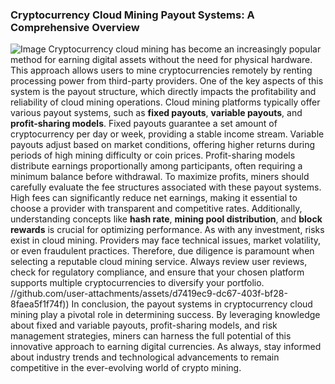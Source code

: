 ### Cryptocurrency Cloud Mining Payout Systems: A Comprehensive Overview

![Image](https://github.com/user-attachments/assets/4a25d116-2220-4385-b08e-f287af8fcbc4)
Cryptocurrency cloud mining has become an increasingly popular method for earning digital assets without the need for physical hardware. This approach allows users to mine cryptocurrencies remotely by renting processing power from third-party providers. One of the key aspects of this system is the payout structure, which directly impacts the profitability and reliability of cloud mining operations.
Cloud mining platforms typically offer various payout systems, such as **fixed payouts**, **variable payouts**, and **profit-sharing models**. Fixed payouts guarantee a set amount of cryptocurrency per day or week, providing a stable income stream. Variable payouts adjust based on market conditions, offering higher returns during periods of high mining difficulty or coin prices. Profit-sharing models distribute earnings proportionally among participants, often requiring a minimum balance before withdrawal.
To maximize profits, miners should carefully evaluate the fee structures associated with these payout systems. High fees can significantly reduce net earnings, making it essential to choose a provider with transparent and competitive rates. Additionally, understanding concepts like **hash rate**, **mining pool distribution**, and **block rewards** is crucial for optimizing performance.
As with any investment, risks exist in cloud mining. Providers may face technical issues, market volatility, or even fraudulent practices. Therefore, due diligence is paramount when selecting a reputable cloud mining service. Always review user reviews, check for regulatory compliance, and ensure that your chosen platform supports multiple cryptocurrencies to diversify your portfolio.
 //github.com/user-attachments/assets/d7419ec9-dc67-403f-bf28-8faea5f1f74f))
In conclusion, the payout systems in cryptocurrency cloud mining play a pivotal role in determining success. By leveraging knowledge about fixed and variable payouts, profit-sharing models, and risk management strategies, miners can harness the full potential of this innovative approach to earning digital currencies. As always, stay informed about industry trends and technological advancements to remain competitive in the ever-evolving world of crypto mining.
